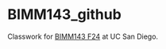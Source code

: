 # BIMM143_github
Classwork for [BIMM143 F24](https://bioboot.github.io/bimm143_F24/) at UC San Diego.


